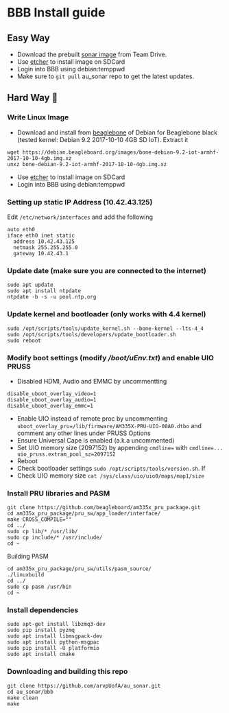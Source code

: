 # BBB Install guide

## Easy Way
* Download the prebuilt [sonar image](https://drive.google.com/a/ualberta.ca/file/d/1wReoiDjcon2ny3Dl7qBWqaYGj9TlAKMU/view?usp=sharing) from Team Drive. 
* Use [etcher](http://etcher.io/) to install image on SDCard
* Login into BBB using debian:temppwd
* Make sure to `git pull` au_sonar repo to get the latest updates. 

## Hard Way 👷
### Write Linux Image 
* Download and install from [beaglebone](https://beagleboard.org/latest-images) of Debian for Beaglebone black (tested kernel: Debian 9.2 2017-10-10 4GB SD IoT). Extract it
```
wget https://debian.beagleboard.org/images/bone-debian-9.2-iot-armhf-2017-10-10-4gb.img.xz
unxz bone-debian-9.2-iot-armhf-2017-10-10-4gb.img.xz
```
* Use [etcher](http://etcher.io/) to install image on SDCard
* Login into BBB using debian:temppwd

### Setting up static IP Address (10.42.43.125)
Edit `/etc/network/interfaces` and add the following 
```
auto eth0
iface eth0 inet static
  address 10.42.43.125
  netmask 255.255.255.0
  gateway 10.42.43.1
```

### Update date (make sure you are connected to the internet)
```
sudo apt update
sudo apt install ntpdate
ntpdate -b -s -u pool.ntp.org
```

### Update kernel and bootloader (only works with 4.4 kernel)
```
sudo /opt/scripts/tools/update_kernel.sh --bone-kernel --lts-4_4
sudo /opt/scripts/tools/developers/update_bootloader.sh
sudo reboot
```

### Modify boot settings (modify _/boot/uEnv.txt_) and enable UIO PRUSS
* Disabled HDMI, Audio and EMMC by uncommentting
```
disable_uboot_overlay_video=1
disable_uboot_overlay_audio=1
disable_uboot_overlay_emmc=1
```
* Enable UIO instead of remote proc by uncommenting `uboot_overlay_pru=/lib/firmware/AM335X-PRU-UIO-00A0.dtbo` and comment any other lines under PRUSS Options
* Ensure Universal Cape is enabled (a.k.a uncommented)	
* Set UIO memory size (2097152) by appending `cmdline=` with `cmdline=... uio_pruss.extram_pool_sz=2097152`
* Reboot
* Check bootloader settings `sudo /opt/scripts/tools/version.sh`. If 
* Check UIO memory size `cat /sys/class/uio/uio0/maps/map1/size`

### Install PRU libraries and PASM
```
git clone https://github.com/beagleboard/am335x_pru_package.git
cd am335x_pru_package/pru_sw/app_loader/interface/
make CROSS_COMPILE=""
cd ../
sudo cp lib/* /usr/lib/
sudo cp include/* /usr/include/
cd ~
```
Building PASM
```
cd am335x_pru_package/pru_sw/utils/pasm_source/
./linuxbuild
cd ../
sudo cp pasm /usr/bin
cd ~
```

### Install dependencies
```
sudo apt-get install libzmq3-dev
sudo pip install pyzmq
sudo apt install libmsgpack-dev
sudo apt install python-msgpac
sudo pip install -U platformio
sudo apt install cmake
```

### Downloading and building this repo
```
git clone https://github.com/arvpUofA/au_sonar.git
cd au_sonar/bbb
make clean
make
```
